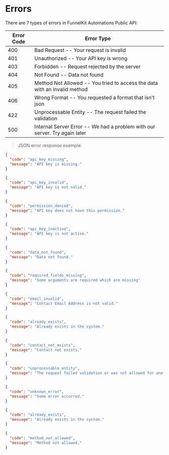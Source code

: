 # Errors

There are 7 types of errors in FunnelKit Automations Public API:

Error Code | Error Type
---------- | -------
400 | Bad Request -- Your request is invalid
401 | Unauthorized -- Your API key is wrong
403 | Forbidden -- Request rejected by the server
404 | Not Found -- Data not found
405 | Method Not Allowed -- You tried to access the data with an invalid method
406 | Wrong Format -- You requested a format that isn't json
422 | Unprocessable Entity -- The request failed the validation
500 | Internal Server Error -- We had a problem with our server. Try again later

> JSON error response example:

```json
{
  "code": "api_key_missing",
  "message": "API key is missing."
}
```

```json
{
  "code": "api_key_invalid",
  "message": "API key is not valid."
}
```

```json
{
  "code": "permission_denied",
  "message": "API key does not have this permission."
}
```

```json
{
  "code": "api_key_inactive",
  "message": "API key is not active."
}
```

```json
{
  "code": "data_not_found",
  "message": "Data not found."
}
```

```json
{
  "code": "required_fields_missing",
  "message": "Some arguments are required which are missing"
}
```

```json
{
  "code": "email_invalid",
  "message": "Contact Email Address is not valid."
}
```

```json
{
  "code": "already_exists",
  "message": "Already exists in the system."
}
```

```json
{
  "code": "contact_not_exists",
  "message": "Contact not exists."
}
```

```json
{
  "code": "unprocessable_entity",
  "message": "The request failed validation or was not allowed for another reason."
}
```

```json
{
  "code": "unknown_error",
  "message": "Some error occurred."
}
```

```json
{
  "code": "already_exists",
  "message": "Already exists in the system."
}
```

```json
{
  "code": "method_not_allowed",
  "message": "Method not allowed."
}
```
